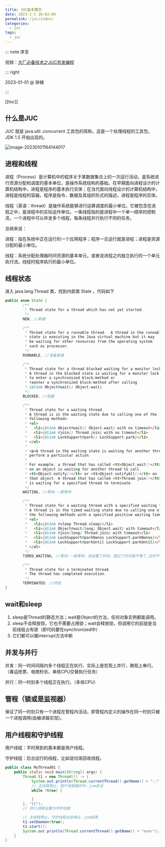 ```yaml
---
title: JUC基本概念
date: 2023-1-1 16:03:09
permalink: /juc/index/
categories:
  - juc
tags:
  - juc
---
```


::: note 序言

视频：[大厂必备技术之JUC并发编程](https://www.bilibili.com/video/BV1Kw411Z7dF/?spm_id_from=333.337.search-card.all.click&vd_source=27e6ff4366a111178521f5c7e99fc284)

::: right

2023-01-01 @ 钟楠

::: 

[[toc]]

## 什么是JUC

JUC 就是 java.util .concurrent 工具包的简称。这是一个处理线程的工具包，JDK 1.5 开始出现的。

![image-20230101164144017](https://cdn.staticaly.com/gh/jinmunan/imgs@master/juc/image-20230101164144017.png)

## 进程和线程

进程（Process）是计算机中的程序关于某数据集合上的一次运行活动，是系统进行资源分配和调度的基本单位，是操作系统结构的基础。在早期面向进程设计的计算机结构中，进程是程序的基本执行实体；在当代面向线程设计的计算机结构中，进程是线程的容器。程序是指令、数据及其组织形式的描述，进程是程序的实体。

线程（英语：thread）是操作系统能够进行运算调度的最小单位。它被包含在进程之中，是进程中的实际运作单位。一条线程指的是进程中一个单一顺序的控制流，一个进程中可以并发多个线程，每条线程并行执行不同的任务。

总结来说：

进程：指在系统中正在运行的一个应用程序；程序一旦运行就是进程；进程是资源分配的最小单位。

线程：系统分配处理器时间资源的基本单元，或者说进程之内独立执行的一个单元执行流。线程时程序执行的最小单位。

## 线程状态

进入 java.lang.Thread 类，找到内部类 State ，代码如下

```java
public enum State {
        /**
         * Thread state for a thread which has not yet started.
         */
        NEW, //新建

        /**
         * Thread state for a runnable thread.  A thread in the runnable
         * state is executing in the Java virtual machine but it may
         * be waiting for other resources from the operating system
         * such as processor.
         */
        RUNNABLE, //准备就绪

        /**
         * Thread state for a thread blocked waiting for a monitor lock.
         * A thread in the blocked state is waiting for a monitor lock
         * to enter a synchronized block/method or
         * reenter a synchronized block/method after calling
         * {@link Object#wait() Object.wait}.
         */
        BLOCKED, //阻塞

        /**
         * Thread state for a waiting thread.
         * A thread is in the waiting state due to calling one of the
         * following methods:
         * <ul>
         *   <li>{@link Object#wait() Object.wait} with no timeout</li>
         *   <li>{@link #join() Thread.join} with no timeout</li>
         *   <li>{@link LockSupport#park() LockSupport.park}</li>
         * </ul>
         *
         * <p>A thread in the waiting state is waiting for another thread to
         * perform a particular action.
         *
         * For example, a thread that has called <tt>Object.wait()</tt>
         * on an object is waiting for another thread to call
         * <tt>Object.notify()</tt> or <tt>Object.notifyAll()</tt> on
         * that object. A thread that has called <tt>Thread.join()</tt>
         * is waiting for a specified thread to terminate.
         */
        WAITING, //等待-一直等待

        /**
         * Thread state for a waiting thread with a specified waiting time.
         * A thread is in the timed waiting state due to calling one of
         * the following methods with a specified positive waiting time:
         * <ul>
         *   <li>{@link #sleep Thread.sleep}</li>
         *   <li>{@link Object#wait(long) Object.wait} with timeout</li>
         *   <li>{@link #join(long) Thread.join} with timeout</li>
         *   <li>{@link LockSupport#parkNanos LockSupport.parkNanos}</li>
         *   <li>{@link LockSupport#parkUntil LockSupport.parkUntil}</li>
         * </ul>
         */
        TIMED_WAITING, //等待-一直等待，但设置了时间，超过了时间就不等了,过时不候

        /**
         * Thread state for a terminated thread.
         * The thread has completed execution.
         */
        TERMINATED; //终结
}
```

## wait和sleep

1. sleep是Thread的静态方法；wait是Object的方法，任何对象实例都能调用。
2. sleep不会释放锁，它也不需要占用锁；wait会释放锁，但调用它的前提是当前线程占有锁（即代码要在synchronized中）
3. 它们都可以被interrupt方法中断

## 并发与并行

并发：同一时间间隔内多个线程正在执行，实际上是宏观上并行，微观上串行。（春运抢票、电商秒杀、单核CPU交替执行任务）

并行：同一时刻多个线程正在执行。（多核CPU）

## 管程（锁或是监视器）

保证了同一时刻只有一个进程在管程内活动，即管程内定义的操作在同一时刻只被一个进程调用(由编译器实现)。

## 用户线程和守护线程

用户线程：平时用到的基本都是用户线程。

守护线程：后台运行的线程，比如说垃圾回收线程。

```java
public class MyThread01 {
    public static void main(String[] args) {
        Thread t1 = new Thread(() -> {
            System.out.println(Thread.currentThread().getName() + "::" + Thread.currentThread().isDaemon());
            // 主线程停止，用户线程循环中，jvm存活
            while (true) {

            }
        }, "t1");
        // 将t1线程设置为守护线程

        // 主线程停止，守护线程也会停止，jvm结束
        t1.setDaemon(true);
        t1.start();
        System.out.println(Thread.currentThread().getName() + "over");
    }
}
```





